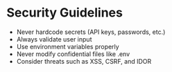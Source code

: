 # Security Guidelines

- Never hardcode secrets (API keys, passwords, etc.)
- Always validate user input
- Use environment variables properly
- Never modify confidential files like .env
- Consider threats such as XSS, CSRF, and IDOR
